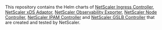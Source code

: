 This repository contains the Helm charts of [NetScaler Ingress Controller](https://github.com/netscaler/netscaler-k8s-ingress-controller), [NetScaler xDS Adaptor](https://github.com/netscaler/netscaler-xds-adaptor), [NetScaler Observability Exporter](https://github.com/netscaler/netscaler-observability-exporter), [NetScaler Node Controller](https://github.com/netscaler/netscaler-k8s-node-controller), [NetScaler IPAM Controller](https://github.com/netscaler/netscaler-helm-charts/tree/master/netscaler-ipam-controller) and [NetScaler GSLB Controller](https://github.com/netscaler/netscaler-helm-charts/tree/master/netscaler-gslb-controller) that are created and tested by NetScaler.

